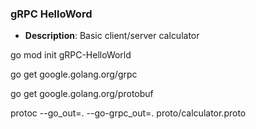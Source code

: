 
### **gRPC HelloWord**

- **Description**: Basic client/server calculator

go mod init gRPC-HelloWorld

go get google.golang.org/grpc

go get google.golang.org/protobuf

protoc --go_out=. --go-grpc_out=. proto/calculator.proto
